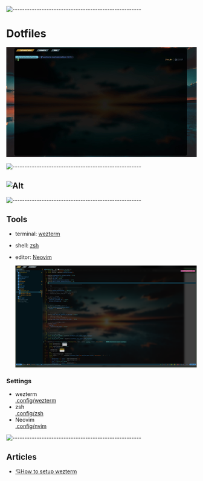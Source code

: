 ![-----------------------------------------------------](https://raw.githubusercontent.com/andreasbm/readme/master/assets/lines/rainbow.png)

# Dotfiles

<img src="images/settings.gif" alt="settings" width="850"/>

![-----------------------------------------------------](https://raw.githubusercontent.com/andreasbm/readme/master/assets/lines/rainbow.png)

## ![Alt](https://repobeats.axiom.co/api/embed/d195a3f40c76c2bedc77aaa70f5c15cb9966cc7b.svg "Repobeats analytics image")

![-----------------------------------------------------](https://raw.githubusercontent.com/andreasbm/readme/master/assets/lines/rainbow.png)

## Tools

- terminal: [wezterm](https://wezfurlong.org/wezterm/index.html)
- shell: [zsh](https://www.zsh.org/)
- editor: [Neovim](https://neovim.io/)

  <img src="images/Neovim.png" alt="Neovim" width="850"/>

### Settings

- wezterm  
  [.config/wezterm](https://github.com/mozumasu/dotfiles/tree/main/.config/wezterm)
- zsh  
  [.config/zsh](https://github.com/mozumasu/dotfiles/tree/main/.config/zsh)
- Neovim  
  [.config/nvim](https://github.com/mozumasu/dotfiles/tree/main/.config/nvim)

![-----------------------------------------------------](https://raw.githubusercontent.com/andreasbm/readme/master/assets/lines/rainbow.png)

## Articles

- [💘How to setup wezterm](https://zenn.dev/mozumasu/articles/mozumasu-wezterm-customization)
